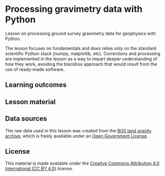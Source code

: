 # Processing gravimetry data with Python

Lesson on processing ground survey gravimetry data for geophysics with Python.

The lesson focuses on fundamentals and does relies only on the standard
scientific Python stack (numpy, matplotlib, etc).
Corrections and processing are implemented in the lesson as a way to impart
deeper understanding of how they work, avoiding the blackbox approach that
would result from the use of ready-made software.

## Learning outcomes


## Lesson material


## Data sources

The raw data used in this lesson was created from the
[BGS land gravity archive](https://www.bgs.ac.uk/datasets/gb-land-gravity-survey/),
which is freely available under an
[Open Government License](https://www.bgs.ac.uk/bgs-intellectual-property-rights/open-government-licence/).

## License

This material is made available under the
[Creative Commons Attribution 4.0 International (CC BY 4.0)](https://creativecommons.org/licenses/by/4.0)
license.
